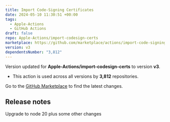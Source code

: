 ```yaml
---
title: Import Code-Signing Certificates
date: 2024-05-10 11:30:51 +00:00
tags:
  - Apple-Actions
  - GitHub Actions
draft: false
repo: Apple-Actions/import-codesign-certs
marketplace: https://github.com/marketplace/actions/import-code-signing-certificates
version: v3
dependentsNumber: "3,812"
---
```



Version updated for **Apple-Actions/import-codesign-certs** to version **v3**.
- This action is used across all versions by **3,812** repositories.

Go to the [GitHub Marketplace](https://github.com/marketplace/actions/import-code-signing-certificates) to find the latest changes.

## Release notes

Upgrade to node 20 plus some other changes
